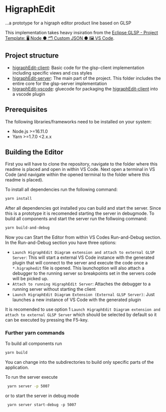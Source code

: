 # HigraphEdit 
...a prototype for a higraph editor product line based on GLSP

This implementation takes heavy insiration from the [Eclipse GLSP - Project Template: 🖥️ Node ● 🗂️ Custom JSON ● 🖼️ VS Code](https://github.com/eclipse-glsp/glsp-examples/tree/master/project-templates/node-json-vscode).

## Project structure
- [higraphEdit-client](./higraphEdit-client/): Basic code for the glsp-client implementation including specific views and css styles
- [higraphEdit-server](./higraphEdit-server/): The main part of the project. This folder includes the entire core for the glsp-server implementation
- [higraphEdit-vscode](./higraphEdit-vscode/): gluecode for packaging the [higraphEdit-client](./higraphEdit-client/) into a vscode plugin

## Prerequisites
The following libraries/frameworks need to be installed on your system:

- Node.js >=16.11.0
- Yarn >=1.7.0 <2.x.x

## Building the Editor

First you will have to clone the repository, navigate to the folder where this readme is placed and open in within VS Code. Next open a terminal in VS Code (and navigate within the opened terminal to the folder where this readme is placed).

To install all dependencies run the following command:

```bash
yarn install
```

After all dependencies got installed you can build and start the server. Since this is a prototype it is recomended starting the server in debugmode. To build all components and start the server run the follwoing command:

```bash
yarn build-and-debug
```

Now you can Start the Editor from within VS Codes Run-and-Debug section. In the Run-and-Debug section you have three options:
- `Launch HigraphEdit Diagram extension and attach to external GLSP Server`: This will start a external VS Code instance with the generated plugin that will connect to the server and execute the code once a `*.higraphedit` file is opened. This launchoption will also attach a debugger to the running server so breakpoints set in the servers code will be picked up.
- `Attach to running HigraphEdit Server`: Attaches the debugger to a running server without starting the client
- `Launch HigraphEdit Diagram Extension (External GLSP Server)`: Just launches a new instance of VS Code with the generated plugin

It is recomended to use option 1 `Launch HigraphEdit Diagram extension and attach to external GLSP Server` which should be selected by default so it can be executed by pressing the F5-key.

### Further yarn commands

To build all components run

```bash
yarn build
```
You can change into the subdirectories to build only specific parts of the application.

To run the server execute 
```bash
 yarn server -p 5007
```
or to start the server in debug mode
```
 yarn server start-debug -p 5007
```